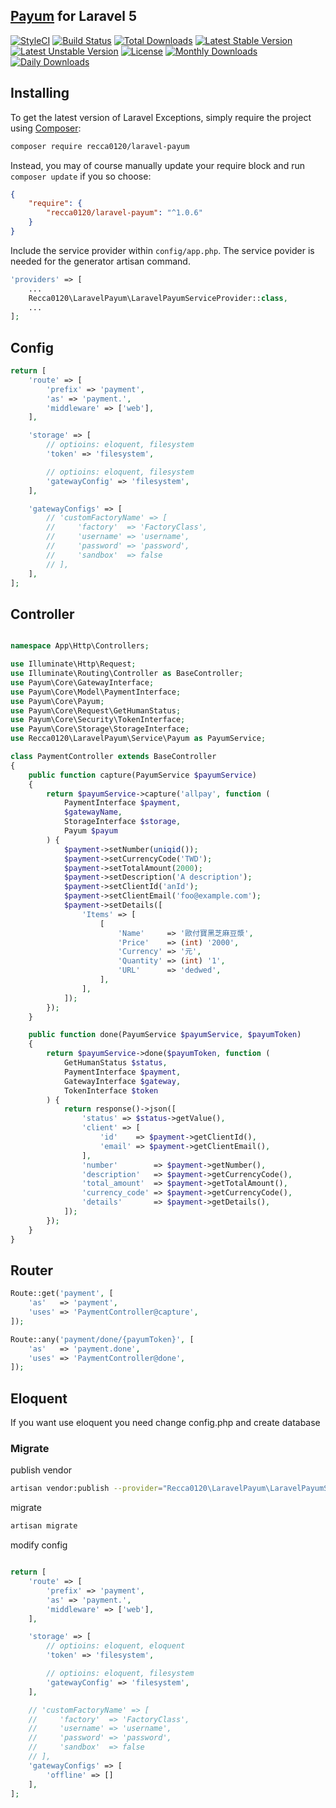 ## [Payum](https://github.com/Payum/Payum) for Laravel 5

[![StyleCI](https://styleci.io/repos/62729797/shield?style=flat)](https://styleci.io/repos/62729797)
[![Build Status](https://travis-ci.org/recca0120/laravel-payum.svg)](https://travis-ci.org/recca0120/laravel-payum)
[![Total Downloads](https://poser.pugx.org/recca0120/laravel-payum/d/total.svg)](https://packagist.org/packages/recca0120/laravel-payum)
[![Latest Stable Version](https://poser.pugx.org/recca0120/laravel-payum/v/stable.svg)](https://packagist.org/packages/recca0120/laravel-payum)
[![Latest Unstable Version](https://poser.pugx.org/recca0120/laravel-payum/v/unstable.svg)](https://packagist.org/packages/recca0120/laravel-payum)
[![License](https://poser.pugx.org/recca0120/laravel-payum/license.svg)](https://packagist.org/packages/recca0120/laravel-payum)
[![Monthly Downloads](https://poser.pugx.org/recca0120/laravel-payum/d/monthly)](https://packagist.org/packages/recca0120/laravel-payum)
[![Daily Downloads](https://poser.pugx.org/recca0120/laravel-payum/d/daily)](https://packagist.org/packages/recca0120/laravel-payum)

## Installing

To get the latest version of Laravel Exceptions, simply require the project using [Composer](https://getcomposer.org):

```bash
composer require recca0120/laravel-payum
```

Instead, you may of course manually update your require block and run `composer update` if you so choose:

```json
{
    "require": {
        "recca0120/laravel-payum": "^1.0.6"
    }
}
```

Include the service provider within `config/app.php`. The service povider is needed for the generator artisan command.

```php
'providers' => [
    ...
    Recca0120\LaravelPayum\LaravelPayumServiceProvider::class,
    ...
];
```

## Config

```php
return [
    'route' => [
        'prefix' => 'payment',
        'as' => 'payment.',
        'middleware' => ['web'],
    ],

    'storage' => [
        // optioins: eloquent, filesystem
        'token' => 'filesystem',

        // optioins: eloquent, filesystem
        'gatewayConfig' => 'filesystem',
    ],

    'gatewayConfigs' => [
        // 'customFactoryName' => [
        //     'factory'  => 'FactoryClass',
        //     'username' => 'username',
        //     'password' => 'password',
        //     'sandbox'  => false
        // ],
    ],
];
```

## Controller

```php

namespace App\Http\Controllers;

use Illuminate\Http\Request;
use Illuminate\Routing\Controller as BaseController;
use Payum\Core\GatewayInterface;
use Payum\Core\Model\PaymentInterface;
use Payum\Core\Payum;
use Payum\Core\Request\GetHumanStatus;
use Payum\Core\Security\TokenInterface;
use Payum\Core\Storage\StorageInterface;
use Recca0120\LaravelPayum\Service\Payum as PayumService;

class PaymentController extends BaseController
{
    public function capture(PayumService $payumService)
    {
        return $payumService->capture('allpay', function (
            PaymentInterface $payment,
            $gatewayName,
            StorageInterface $storage,
            Payum $payum
        ) {
            $payment->setNumber(uniqid());
            $payment->setCurrencyCode('TWD');
            $payment->setTotalAmount(2000);
            $payment->setDescription('A description');
            $payment->setClientId('anId');
            $payment->setClientEmail('foo@example.com');
            $payment->setDetails([
                'Items' => [
                    [
                        'Name'     => '歐付寶黑芝麻豆漿',
                        'Price'    => (int) '2000',
                        'Currency' => '元',
                        'Quantity' => (int) '1',
                        'URL'      => 'dedwed',
                    ],
                ],
            ]);
        });
    }

    public function done(PayumService $payumService, $payumToken)
    {
        return $payumService->done($payumToken, function (
            GetHumanStatus $status,
            PaymentInterface $payment,
            GatewayInterface $gateway,
            TokenInterface $token
        ) {
            return response()->json([
                'status' => $status->getValue(),
                'client' => [
                    'id'    => $payment->getClientId(),
                    'email' => $payment->getClientEmail(),
                ],
                'number'        => $payment->getNumber(),
                'description'   => $payment->getCurrencyCode(),
                'total_amount'  => $payment->getTotalAmount(),
                'currency_code' => $payment->getCurrencyCode(),
                'details'       => $payment->getDetails(),
            ]);
        });
    }
}
```

## Router

```php
Route::get('payment', [
    'as'   => 'payment',
    'uses' => 'PaymentController@capture',
]);

Route::any('payment/done/{payumToken}', [
    'as'   => 'payment.done',
    'uses' => 'PaymentController@done',
]);
```

## Eloquent

If you want use eloquent you need change config.php and create database


### Migrate

publish vendor

```bash
artisan vendor:publish --provider="Recca0120\LaravelPayum\LaravelPayumServiceProvider"
```

migrate

```bash
artisan migrate
```

modify config

```php

return [
    'route' => [
        'prefix' => 'payment',
        'as' => 'payment.',
        'middleware' => ['web'],
    ],

    'storage' => [
        // optioins: eloquent, eloquent
        'token' => 'filesystem',

        // optioins: eloquent, filesystem
        'gatewayConfig' => 'filesystem',
    ],

    // 'customFactoryName' => [
    //     'factory'  => 'FactoryClass',
    //     'username' => 'username',
    //     'password' => 'password',
    //     'sandbox'  => false
    // ],
    'gatewayConfigs' => [
        'offline' => []
    ],
];
```
